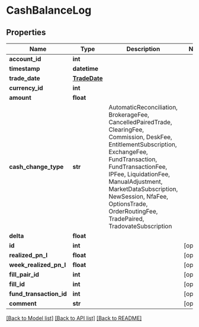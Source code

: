 # CashBalanceLog

## Properties
Name | Type | Description | Notes
------------ | ------------- | ------------- | -------------
**account_id** | **int** |  | 
**timestamp** | **datetime** |  | 
**trade_date** | [**TradeDate**](TradeDate.md) |  | 
**currency_id** | **int** |  | 
**amount** | **float** |  | 
**cash_change_type** | **str** | AutomaticReconciliation, BrokerageFee, CancelledPairedTrade, ClearingFee, Commission, DeskFee, EntitlementSubscription, ExchangeFee, FundTransaction, FundTransactionFee, IPFee, LiquidationFee, ManualAdjustment, MarketDataSubscription, NewSession, NfaFee, OptionsTrade, OrderRoutingFee, TradePaired, TradovateSubscription | 
**delta** | **float** |  | 
**id** | **int** |  | [optional] 
**realized_pn_l** | **float** |  | [optional] 
**week_realized_pn_l** | **float** |  | [optional] 
**fill_pair_id** | **int** |  | [optional] 
**fill_id** | **int** |  | [optional] 
**fund_transaction_id** | **int** |  | [optional] 
**comment** | **str** |  | [optional] 

[[Back to Model list]](../README.md#documentation-for-models) [[Back to API list]](../README.md#documentation-for-api-endpoints) [[Back to README]](../README.md)


